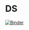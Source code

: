 # DS

[![Binder](https://mybinder.org/badge_logo.svg)](https://mybinder.org/v2/gh/fm75/DS/master?urlpath=lab)
